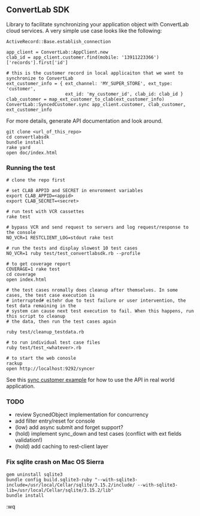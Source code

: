 ## ConvertLab SDK

Library to facilitate synchronizing your application object with ConvertLab cloud services. A very simple use case looks like the following:

```
ActiveRecord::Base.establish_connection

app_client = ConvertLab::AppClient.new
clab_id = app_client.customer.find(mobile: '13911223366')['records'].first['id']

# this is the customer record in local applicaiton that we want to synchronize to ConvertLab
ext_customer_info = { ext_channel: 'MY_SUPER_STORE', ext_type: 'customer',
                      ext_id: 'my_customer_id', clab_id: clab_id }
clab_customer = map_ext_customer_to_clab(ext_customer_info)
ConvertLab::SyncedCustomer.sync app_client.customer, clab_customer, ext_customer_info

```

For more details, generate API documentation and look around.

```
git clone <url_of_this_repo>
cd convertlabsdk
bundle install
rake yard
open doc/index.html
```


### Running the test 

```
# clone the repo first

# set CLAB APPID and SECRET in envronment variables
export CLAB_APPID=<appid>
export CLAB_SECRET=<secret>

# run test with VCR cassettes
rake test

# bypass VCR and send request to servers and log request/response to the console
NO_VCR=1 RESTCLIENT_LOG=stdout rake test 

# run the tests and display slowest 10 test cases
NO_VCR=1 ruby test/test_convertlabsdk.rb --profile

# to get coverage report
COVERAGE=1 rake test
cd coverage
open index.html

# the test cases nromally does cleanup after themselves. In some cases, the test case execution is 
# interrupted# eitehr due to test failure or user intervention, the test data remaining in the 
# system can cause next test execution to fail. When this happens, run this script to cleanup 
# the data, then run the test cases again

ruby test/cleanup_testdata.rb

# to run individual test case files
ruby test/test_<whatever>.rb

# to start the web conosle 
rackup
open http://localhost:9292/syncer

```

See this [sync customer example](examples/sync_customer) for how to use the API in real world application.

### TODO
* review SycnedObject implementation for concurrency
* add filter entry/reset for console
* (low) add async submit and forget support?
* (hold) implement sync_down and test cases (conflict with ext fields validation!)
* (hold) add caching to rest-client layer

### Fix sqlite crash on Mac OS Sierra
```
gem uninstall sqlite3
bundle config build.sqlite3-ruby "--with-sqlite3-include=/usr/local/Cellar/sqlite/3.15.2/include/ --with-sqlite3-lib=/usr/local/Cellar/sqlite/3.15.2/lib"
bundle install
```
:wq

